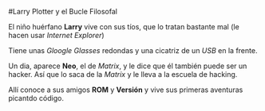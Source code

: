 #Larry Plotter y el Bucle Filosofal

El niño huérfano **Larry** vive con sus tíos, que lo tratan bastante mal
(le hacen usar *Internet Explorer*)

Tiene unas *Gloogle Glasses* redondas y una cicatriz de un *USB* en la frente.

Un dia, aparece **Neo**, el de *Matrix*, y le dice que él también puede ser un hacker.
Así que lo saca de la *Matrix* y le lleva a la escuela de hacking.

Allí conoce a sus amigos **ROM** y **Versión** y vive sus primeras aventuras picantdo código.
